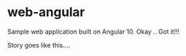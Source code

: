 # web-angular
Sample web application built on Angular 10. Okay .. Got it!!!

Story goes like this....
